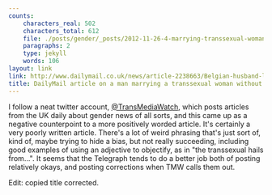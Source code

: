 ```yaml
---
counts:
    characters_real: 502
    characters_total: 612
    file: ./posts/gender/_posts/2012-11-26-4-marrying-transsexual-woman-without-knowing.markdown
    paragraphs: 2
    type: jekyll
    words: 106
layout: link
link: http://www.dailymail.co.uk/news/article-2238663/Belgian-husband-leaves-wife-19-years-discovering-man-says-knows-good-ironing.html?ito=feeds-newsxml
title: DailyMail article on a man marrying a transsexual woman without knowing
---
```


I follow a neat twitter account, [@TransMediaWatch](http://twitter.com/transmediawatch), which posts articles from the UK daily about gender news of all sorts, and this came up as a negative counterpoint to a more positively worded article.  It's certainly a very poorly written article.  There's a lot of weird phrasing that's just sort of, kind of, maybe trying to hide a bias, but not really succeeding, including good examples of using an adjective to objectify, as in "the transsexual hails from...".  It seems that the Telegraph tends to do a better job both of posting relatively okays, and posting corrections when TMW calls them out. 

Edit: copied title corrected.
